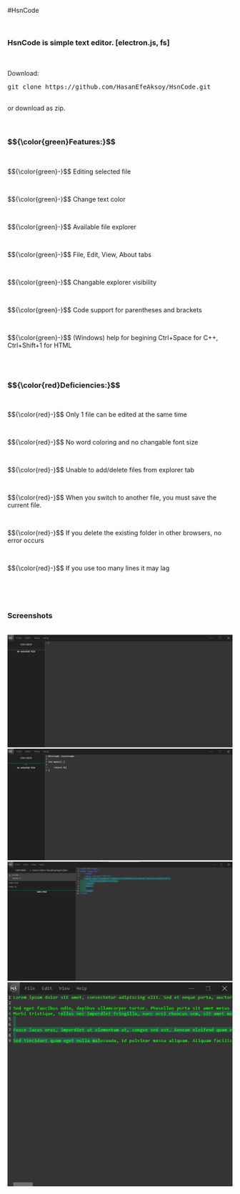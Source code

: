 #HsnCode

<br>
<h3>HsnCode is simple text editor. [electron.js, fs]</h3>
<br>
<br>
Download: <pre>git clone https://github.com/HasanEfeAksoy/HsnCode.git</pre>
<br>
or download as zip.
<br>
<br>
<br>
<h3>$${\color{green}Features:}$$</h3>
<br>
<p>$${\color{green}-}$$ Editing selected file</p>
<br>
<p>$${\color{green}-}$$ Change text color</p>
<br>
<p>$${\color{green}-}$$ Available file explorer</p>
<br>
<p>$${\color{green}-}$$ File, Edit, View, About tabs</p>
<br>
<p>$${\color{green}-}$$ Changable explorer visibility</p>
<br>
<p>$${\color{green}-}$$ Code support for parentheses and brackets</p>
<br>
<p>$${\color{green}-}$$ (Windows) help for begining Ctrl+Space for C++, Ctrl+Shift+1 for HTML</p>

<br>
<br>

<h3>$${\color{red}Deficiencies:}$$</h3>
<br>
<p>$${\color{red}-}$$ Only 1 file can be edited at the same time</p>
<br>
<p>$${\color{red}-}$$ No word coloring and no changable font size</p>
<br>
<p>$${\color{red}-}$$ Unable to add/delete files from explorer tab</p>
<br>
<p>$${\color{red}-}$$ When you switch to another file, you must save the current file.</p>
<br>
<p>$${\color{red}-}$$ If you delete the existing folder in other browsers, no error occurs</p>
<br>
<p>$${\color{red}-}$$ If you use too many lines it may lag</p>

<br>
<br>
<br>
<h3>Screenshots</h3>
<br>
<img src="./hsncode0.png">
<br>
<img src="./hsncode1.png">
<br>
<img src="./hsncode2.png">
<br>
<img src="./hsncode3.png">

